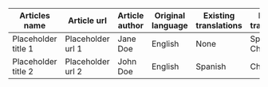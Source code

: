 Articles name | Article url | Article author | Original language | Existing translations | Desired translations
| --- | --- | --- | --- | --- | --- |
Placeholder title 1 | Placeholder url 1 | Jane Doe | English | None | Spanish, Chinese
Placeholder title 2 | Placeholder url 2 | John Doe | English | Spanish | Chinese
